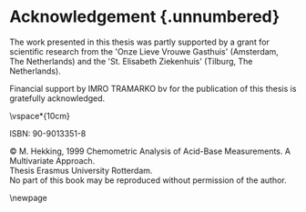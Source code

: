 # Acknowledgement {.unnumbered}

The work presented in this thesis was partly supported by a grant for
scientific research from the 'Onze Lieve Vrouwe Gasthuis' (Amsterdam,
The Netherlands) and the 'St. Elisabeth Ziekenhuis' (Tilburg, The
Netherlands).

Financial support by IMRO TRAMARKO bv for the publication of this thesis
is gratefully acknowledged.

\vspace*{10cm}

ISBN: 90-9013351-8

© M. Hekking, 1999
Chemometric Analysis of Acid-Base Measurements. A Multivariate Approach.\
Thesis Erasmus University Rotterdam.\
No part of this book may be reproduced without permission of the author.

\newpage
